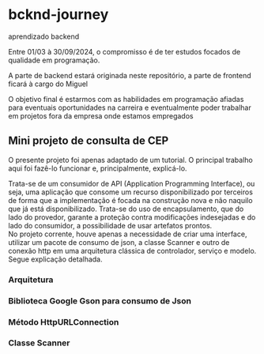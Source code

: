 # bcknd-journey
aprendizado backend

Entre 01/03 à 30/09/2024, o compromisso é de ter estudos focados de qualidade em programação.

A parte de backend estará originada neste repositório, a parte de frontend ficará à cargo do Miguel

O objetivo final é estarmos com as habilidades em programação afiadas para eventuais oportunidades na carreira e eventualmente poder trabalhar em projetos fora da empresa onde estamos empregados

## Mini projeto de consulta de CEP

O presente projeto foi apenas adaptado de um tutorial. O principal trabalho aqui foi fazê-lo funcionar e, principalmente, explicá-lo.

Trata-se de um consumidor de API (Application Programming Interface), ou seja, uma aplicação que consome um recurso disponibilizado por terceiros de forma que a implementação é focada na construção nova e não naquilo que já está disponibilizado. Trata-se do uso de encapsulamento, que do lado do provedor, garante a proteção contra modificações indesejadas e do lado do consumidor, a possibilidade de usar artefatos prontos.  
No projeto corrente, houve apenas a necessidade de criar uma interface, utilizar um pacote de consumo de json, a classe Scanner e outro de conexão http em uma arquitetura clássica de controlador, serviço e modelo. Segue explicação detalhada.

### Arquitetura

### Biblioteca Google Gson para consumo de Json

### Método HttpURLConnection

### Classe Scanner

